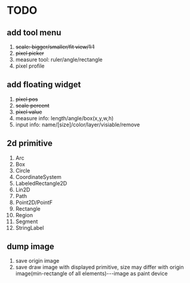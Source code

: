 # TODO
## add tool menu
1. ~~scale: bigger/smaller/fit view/1:1~~
2. ~~pixel picker~~
3. measure tool: ruler/angle/rectangle
4. pixel profile

## add floating widget
1. ~~pixel pos~~
2. ~~scale percent~~
3. ~~pixel value~~
4. measure info: length/angle/box(x,y,w,h)
5. input info: name/[size]/color/layer/visiable/remove

## 2d primitive
1. Arc
2. Box
3. Circle
4. CoordinateSystem
6. LabeledRectangle2D
7. Lin2D
8. Path
9. Point2D/PointF
10. Rectangle
11. Region
12. Segment
13. StringLabel

## dump image
1. save origin image
2. save draw image with displayed primitive, size may differ with origin image(min-rectangle of all elements)---image as paint device
